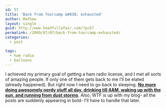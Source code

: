 ```yaml
---
id: 57
title: 'Back from Toorcamp &#038; exhausted'
author: Mathew
layout: single
guid: http://www.headfullofair.com/?p=57
permalink: /2009/07/07/back-from-toorcamp-exhausted/
categories:
  - post

tags:
  - ham radio
  - balloons
---
```

I achieved my primary goal of getting a ham radio license, and I met all sorts of amazing people. If only one of them gets back to me I&#8217;ll be elated (already happened). But right now I need to go back to sleeping. **[No more doing awesomely nerdy stuff all day, drinking till 4AM, waking up with the sun, and running from dust storms][1]**. Also, WTF is up with my blog- all the posts are suddenly appearing in bold- I&#8217;ll have to handle that later.

 [1]: http://www.flickr.com/photos/tags/toorcamp/?page=1